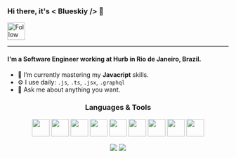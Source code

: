 ### Hi there, it's < Blueskiy /> 👋

[<img src="https://cdn.jsdelivr.net/gh/devicons/devicon@latest/icons/linkedin/linkedin-original.svg" height="40em" align="center" alt="Follow blueskiy on LinkedIn" />](https://www.linkedin.com/in/filipe-andre-machado/)

---- 

#### I'm a Software Engineer working at Hurb in Rio de Janeiro, Brazil.

- 🌌 I’m currently mastering my **Javacript** skills.
- ⚙️ I use daily: `.js`, `.ts`, `.jsx`, `.graphql`
- 💬 Ask me about anything you want.

<div align="center">
 
  ### Languages & Tools

  <code><img height="40" src="https://cdn.jsdelivr.net/gh/devicons/devicon@latest/icons/react/react-original.svg"></code>
  <code><img height="40" src="https://cdn.jsdelivr.net/gh/devicons/devicon@latest/icons/nextjs/nextjs-original.svg"></code>
  <code><img height="40" src="https://cdn.jsdelivr.net/gh/devicons/devicon@latest/icons/typescript/typescript-original.svg"></code>
  <code><img height="40" src="https://cdn.jsdelivr.net/gh/devicons/devicon@latest/icons/javascript/javascript-original.svg"></code>
  <code><img height="40" src="https://cdn.jsdelivr.net/gh/devicons/devicon@latest/icons/sass/sass-original.svg"></code>
  <code><img height="40" src="https://cdn.jsdelivr.net/gh/devicons/devicon@latest/icons/jquery/jquery-original.svg"></code>
  <code><img height="40" src="https://cdn.jsdelivr.net/gh/devicons/devicon@latest/icons/bash/bash-original.svg"></code>
  <code><img height="40" src="https://cdn.jsdelivr.net/gh/devicons/devicon@latest/icons/git/git-original.svg"></code>
  <code><img height="40" src="https://cdn.jsdelivr.net/gh/devicons/devicon@latest/icons/css3/css3-original.svg"></code>
</div>

<p align = "center">
  <img src = "https://github-readme-stats.vercel.app/api?username=blueskiy&show_icons=true&theme=buefy&line_height=27">
  <img src = "https://github-readme-stats.vercel.app/api/top-langs/?username=blueskiy&hide=html,css,scss,shell&theme=buefy">
</p>

<!--
**blueskiy/blueskiy** is a ✨ _special_ ✨ repository because its `README.md` (this file) appears on your GitHub profile.

Here are some ideas to get you started:

- 🔭 I’m currently working on ...
- 🌱 I’m currently learning ...
- 👯 I’m looking to collaborate on ...
- 🤔 I’m looking for help with ...
- 💬 Ask me about ...
- 📫 How to reach me: ...
- 😄 Pronouns: ...
- ⚡ Fun fact: ...
-->
